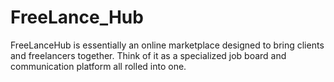 # FreeLance_Hub
FreeLanceHub is essentially an online marketplace designed to bring clients and freelancers together. Think of it as a specialized job board and communication platform all rolled into one.
